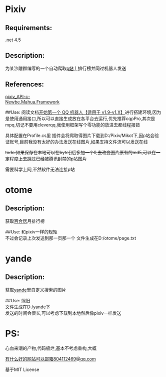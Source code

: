 # Pixiv

## Requirements:    
  .net 4.5 
## Description:
为某沙雕群编写的一个自动爬取[p站](https://www.pixiv.net/)上排行榜并同过机器人发送
## References:

[pixiv_API-c-](https://github.com/xingoxu/pixiv_API-c-)  
[Newbe.Mahua.Framework](https://github.com/Newbe36524/Newbe.Mahua.Framework)

##Use:
阅读文档[开始第一个 QQ 机器人【适用于 v1.9-v1.X】](http://www.newbe.pro/2018/06/10/Newbe.Mahua/Begin-First-Plugin-With-Mahua-In-v1.9/)进行搭建环境,因为是使用通用接口,所以可以直接生成放在各平台去运行,优先推荐cqpPro,其次是mpq,切记不要用cleverqq,我使用框架写个零功能的放进去都线程报错

具体配置在Profile.cs里
插件会将爬取得图片下载到D:/Pixiv/Mikot下,因p站会验证账号,目前我没有太好的办法发送在线图片,如果支持文件流可以发送在线

~~todo:如果保存在本地可以在byte[]后多加一个0,去改变图片原有的md5,可以在一定程度上去跳过已经被腾讯封禁的p站图片~~

需要科学上网,不然软件无法连接p站





# otome

## Description:
获取[百合居](http://otome.me/)月排行榜

##Use:
和pixiv一样的规矩<br>不过会记录上次发送到那一页那一个 文件生成在D:/otome/page.txt


# yande

## Description: 
获取[yande](https://yande.re/post)里自定义搜索的图片

##Use:
照旧<br>文件生成在D:/yande下<br>发送的时间会很长,可以考虑下载到本地然后像pixiv一样发送

# PS:

  心血来潮的产物,代码极烂,基本不考虑重构,大概
  
  有什么好的网站可以邮箱804112469@qq.com
  
  基于MIT License

